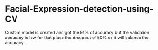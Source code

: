 # Facial-Expression-detection-using-CV
Custom model is created and got the 91% of accuracy but the validation accuracy is low for that place the droupout of 50% so it will balance the accuracy.
